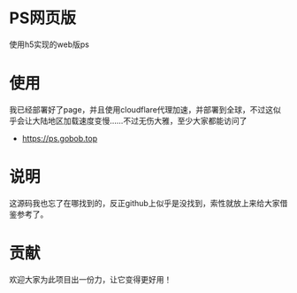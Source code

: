 # PS网页版
使用h5实现的web版ps

# 使用
我已经部署好了page，并且使用cloudflare代理加速，并部署到全球，不过这似乎会让大陆地区加载速度变慢……不过无伤大雅，至少大家都能访问了
- https://ps.gobob.top

# 说明
这源码我也忘了在哪找到的，反正github上似乎是没找到，索性就放上来给大家借鉴参考了。

# 贡献
欢迎大家为此项目出一份力，让它变得更好用！